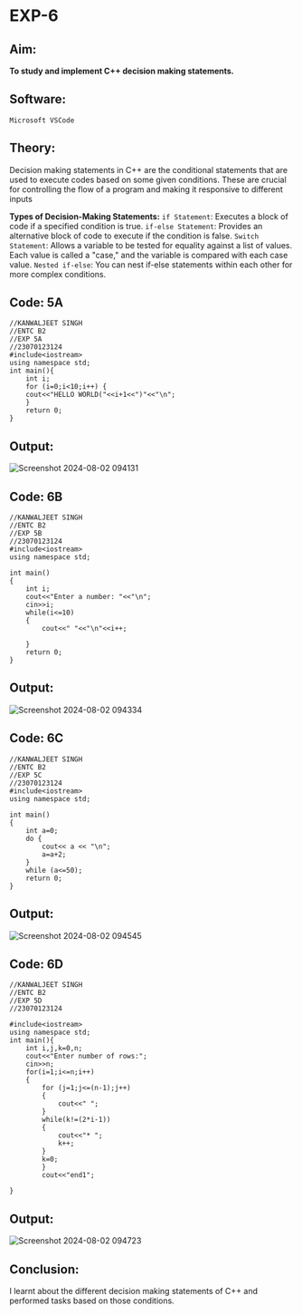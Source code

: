 # EXP-6

## Aim:
**To study and implement C++ decision making statements.**

## Software:
`Microsoft VSCode`

## Theory:
Decision making statements in C++ are the conditional statements that are used to execute codes based on some given conditions. These are crucial for controlling the flow of a program and making it responsive to different inputs

**Types of Decision-Making Statements:**
`if Statement`: Executes a block of code if a specified condition is true.
`if-else Statement`: Provides an alternative block of code to execute if the condition is false.
`Switch Statement`: Allows a variable to be tested for equality against a list of values. Each value is called a "case," and the variable is compared with each case value.
`Nested if-else`: You can nest if-else statements within each other for more complex conditions.

## Code: 5A
```
//KANWALJEET SINGH
//ENTC B2
//EXP 5A
//23070123124
#include<iostream>
using namespace std;
int main(){
    int i;
    for (i=0;i<10;i++) {
    cout<<"HELLO WORLD("<<i+1<<")"<<"\n";
    }
    return 0;
}
```
## Output:

![Screenshot 2024-08-02 094131](https://github.com/user-attachments/assets/fdae2707-a1c3-4b87-ada9-e12f85ad62ef)


## Code: 6B
```
//KANWALJEET SINGH
//ENTC B2
//EXP 5B
//23070123124
#include<iostream>
using namespace std;

int main()
{
    int i;
    cout<<"Enter a number: "<<"\n";
    cin>>i;
    while(i<=10)
    {
        cout<<" "<<"\n"<<i++;
    
    }
    return 0;
}
```

## Output:
![Screenshot 2024-08-02 094334](https://github.com/user-attachments/assets/e83d56bf-ca3e-4834-ae46-ba2a7a170054)


## Code: 6C
```
//KANWALJEET SINGH
//ENTC B2
//EXP 5C
//23070123124
#include<iostream> 
using namespace std;

int main() 
{
    int a=0;
    do {
        cout<< a << "\n";
        a=a+2;
    }
    while (a<=50); 
    return 0; 
}
```
## Output:
![Screenshot 2024-08-02 094545](https://github.com/user-attachments/assets/b1a7f249-4c10-400d-b8f6-09f7edc5b07d)


## Code: 6D
```
//KANWALJEET SINGH
//ENTC B2
//EXP 5D
//23070123124

#include<iostream>
using namespace std;
int main(){
    int i,j,k=0,n;
    cout<<"Enter number of rows:";
    cin>>n;
    for(i=1;i<=n;i++)
    {
        for (j=1;j<=(n-1);j++)
        {
            cout<<" ";
        }
        while(k!=(2*i-1))
        {
            cout<<"* ";
            k++;
        }
        k=0;
        }
        cout<<"end1";
    
} 
```
## Output:
![Screenshot 2024-08-02 094723](https://github.com/user-attachments/assets/9a5ea4ef-a38f-4fe3-938d-81be208c79ee)


## Conclusion:
I learnt about the different decision making statements of C++ and performed tasks based on those conditions.
